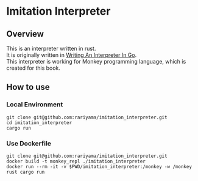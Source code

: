 # Imitation Interpreter

## Overview
This is an interpreter written in rust.  
It is originally written in [Writing An Interpreter In Go](https://interpreterbook.com/#the-monkey-programming-language).  
This interpreter is working for Monkey programming language, which is created for this book.

## How to use
### Local Environment
```
git clone git@github.com:rariyama/imitation_interpreter.git
cd imitation_interpreter
cargo run
```

### Use Dockerfile
```
git clone git@github.com:rariyama/imitation_interpreter.git
docker build -t monkey_repl ./imitation_interpreter
docker run --rm -it -v $PWD/imitation_interpreter:/monkey -w /monkey rust cargo run
```

